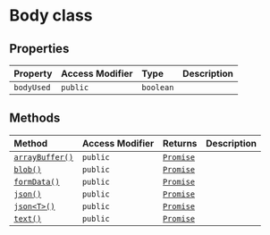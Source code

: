 # Body class









## Properties

| Property	   | Access Modifier | Type	| Description|
|:-------------|:----|:-------|:-----------|
|`bodyUsed`     | `public` | `boolean` |  |




## Methods

| Method	   | Access Modifier | Returns	| Description|
|:-------------|:----|:-------|:-----------|
|[`arrayBuffer()`](#arraybuffer)     | `public` | [`Promise`](../es6-promise/promise.md)<ArrayBuffer> |  |
|[`blob()`](#blob)     | `public` | [`Promise`](../es6-promise/promise.md)<Blob> |  |
|[`formData()`](#formdata)     | `public` | [`Promise`](../es6-promise/promise.md)<FormData> |  |
|[`json()`](#json)     | `public` | [`Promise`](../es6-promise/promise.md)<any> |  |
|[`json<T>()`](#json<t>)     | `public` | [`Promise`](../es6-promise/promise.md)<T> |  |
|[`text()`](#text)     | `public` | [`Promise`](../es6-promise/promise.md)<string> |  |




